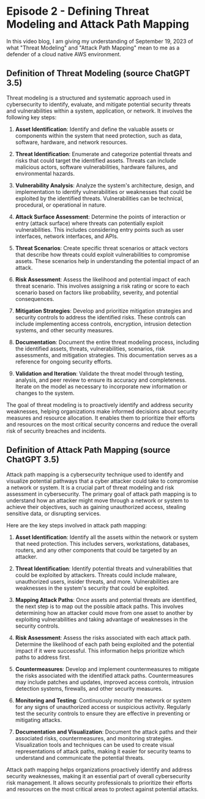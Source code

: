 # Episode 2 - Defining Threat Modeling and Attack Path Mapping

In this video blog, I am giving my understanding of September 19, 2023 of what "Threat Modeling" and "Attack Path Mapping" mean to me as a defender of a cloud native AWS environment.

## Definition of Threat Modeling (source ChatGPT 3.5)
Threat modeling is a structured and systematic approach used in cybersecurity to identify, evaluate, and mitigate potential security threats and vulnerabilities within a system, application, or network. It involves the following key steps:

1. **Asset Identification**: Identify and define the valuable assets or components within the system that need protection, such as data, software, hardware, and network resources.

2. **Threat Identification**: Enumerate and categorize potential threats and risks that could target the identified assets. Threats can include malicious actors, software vulnerabilities, hardware failures, and environmental hazards.

3. **Vulnerability Analysis**: Analyze the system's architecture, design, and implementation to identify vulnerabilities or weaknesses that could be exploited by the identified threats. Vulnerabilities can be technical, procedural, or operational in nature.

4. **Attack Surface Assessment**: Determine the points of interaction or entry (attack surface) where threats can potentially exploit vulnerabilities. This includes considering entry points such as user interfaces, network interfaces, and APIs.

5. **Threat Scenarios**: Create specific threat scenarios or attack vectors that describe how threats could exploit vulnerabilities to compromise assets. These scenarios help in understanding the potential impact of an attack.

6. **Risk Assessment**: Assess the likelihood and potential impact of each threat scenario. This involves assigning a risk rating or score to each scenario based on factors like probability, severity, and potential consequences.

7. **Mitigation Strategies**: Develop and prioritize mitigation strategies and security controls to address the identified risks. These controls can include implementing access controls, encryption, intrusion detection systems, and other security measures.

8. **Documentation**: Document the entire threat modeling process, including the identified assets, threats, vulnerabilities, scenarios, risk assessments, and mitigation strategies. This documentation serves as a reference for ongoing security efforts.

9. **Validation and Iteration**: Validate the threat model through testing, analysis, and peer review to ensure its accuracy and completeness. Iterate on the model as necessary to incorporate new information or changes to the system.

The goal of threat modeling is to proactively identify and address security weaknesses, helping organizations make informed decisions about security measures and resource allocation. It enables them to prioritize their efforts and resources on the most critical security concerns and reduce the overall risk of security breaches and incidents.

## Definition of Attack Path Mapping (source ChatGPT 3.5)
Attack path mapping is a cybersecurity technique used to identify and visualize potential pathways that a cyber attacker could take to compromise a network or system. It is a crucial part of threat modeling and risk assessment in cybersecurity. The primary goal of attack path mapping is to understand how an attacker might move through a network or system to achieve their objectives, such as gaining unauthorized access, stealing sensitive data, or disrupting services.

Here are the key steps involved in attack path mapping:

1. **Asset Identification**: Identify all the assets within the network or system that need protection. This includes servers, workstations, databases, routers, and any other components that could be targeted by an attacker.

2. **Threat Identification**: Identify potential threats and vulnerabilities that could be exploited by attackers. Threats could include malware, unauthorized users, insider threats, and more. Vulnerabilities are weaknesses in the system's security that could be exploited.

3. **Mapping Attack Paths**: Once assets and potential threats are identified, the next step is to map out the possible attack paths. This involves determining how an attacker could move from one asset to another by exploiting vulnerabilities and taking advantage of weaknesses in the security controls.

4. **Risk Assessment**: Assess the risks associated with each attack path. Determine the likelihood of each path being exploited and the potential impact if it were successful. This information helps prioritize which paths to address first.

5. **Countermeasures**: Develop and implement countermeasures to mitigate the risks associated with the identified attack paths. Countermeasures may include patches and updates, improved access controls, intrusion detection systems, firewalls, and other security measures.

6. **Monitoring and Testing**: Continuously monitor the network or system for any signs of unauthorized access or suspicious activity. Regularly test the security controls to ensure they are effective in preventing or mitigating attacks.

7. **Documentation and Visualization**: Document the attack paths and their associated risks, countermeasures, and monitoring strategies. Visualization tools and techniques can be used to create visual representations of attack paths, making it easier for security teams to understand and communicate the potential threats.

Attack path mapping helps organizations proactively identify and address security weaknesses, making it an essential part of overall cybersecurity risk management. It allows security professionals to prioritize their efforts and resources on the most critical areas to protect against potential attacks.


